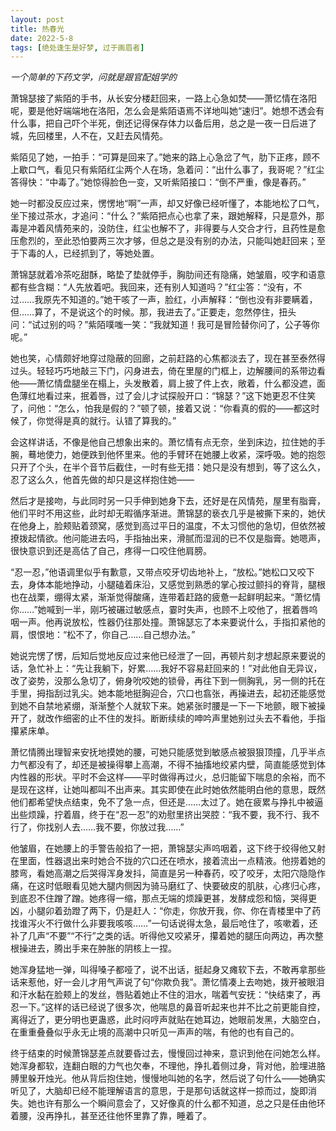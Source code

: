 ```yaml
---
layout: post
title: 热春光
date: 2022-5-8
tags: [绝处逢生是好梦, 过于画眉者]
---
```


*一个简单的下药文学，问就是跟官配姐学的*

萧锦瑟接了紫陌的手书，从长安分楼赶回来，一路上心急如焚——萧忆情在洛阳呢，要是他好端端地在洛阳，怎么会是紫陌语焉不详地叫她“速归”。她想不透会有什么事，把自己吓个半死，倒还记得保存体力以备后用，总之是一夜一日后进了城，先回楼里，人不在，又赶去风情苑。

紫陌见了她，一拍手：“可算是回来了。”她来的路上心急岔了气，肋下正疼，顾不上歇口气，看见只有紫陌红尘两个人在场，急着问：“出什么事了，我哥呢？”红尘答得快：“中毒了。”她惊得脸色一变，又听紫陌接口：“倒不严重，像是春药。”

她一时都没反应过来，愣愣地“啊”一声，却又好像已经听懂了，本能地松了口气，坐下接过茶水，才追问：“什么？”紫陌把点心也拿了来，跟她解释，只是意外，那毒是冲着风情苑来的，没防住，红尘也解不了，非得要与人交合才行，且药性是愈压愈烈的，至此恐怕要两三次才够，但总之是没有别的办法，只能叫她赶回来；至于下毒的人，已经抓到了，等她处置。

萧锦瑟就着冷茶吃甜酥，略垫了垫就停手，胸肋间还有隐痛，她皱眉，咬字和语意都有些含糊：“人先放着吧。我回来，还有别人知道吗？”红尘答：“没有，不过……我原先不知道的。”她干咳了一声，脸红，小声解释：“倒也没有非要瞒着，但……算了，不是说这个的时候。那，我进去了。”正要走，忽然停住，扭头问：“试过别的吗？”紫陌噗嗤一笑：“我就知道！我可是冒险替你问了，公子等你呢。”

她也笑，心情颇好地穿过隐蔽的回廊，之前赶路的心焦都淡去了，现在甚至泰然得过头。轻轻巧巧地敲三下门，闪身进去，倚在里屋的门框上，边解腰间的系带边看他——萧忆情盘腿坐在榻上，头发散着，肩上披了件上衣，敞着，什么都没遮，面色薄红地看过来，抿着唇，过了会儿才试探般开口：“锦瑟？”这下她更忍不住笑了，问他：“怎么，怕我是假的？”顿了顿，接着又说：“你看真的假的——都这时候了，你觉得是真的就行。认错了算我的。”

会这样讲话，不像是他自己想象出来的。萧忆情有点无奈，坐到床边，拉住她的手腕，蓦地使力，她便跌到他怀里来。他的手臂环在她腰上收紧，深呼吸。她的抱怨只开了个头，在半个音节后截住，一时有些无措：她只是没有想到，等了这么久，忍了这么久，他首先做的却只是这样抱住她——

然后才是接吻，与此同时另一只手伸到她身下去，还好是在风情苑，屋里有脂膏，他们平时不用这些，此时却无暇循序渐进。萧锦瑟的亵衣几乎是被撕下来的，她伏在他身上，脸颊贴着颈窝，感觉到高过平日的温度，不太习惯他的急切，但依然被撩拨起情欲。他问能进去吗，手指抽出来，滑腻而湿润的已不仅是脂膏。她嗯声，很快意识到还是高估了自己，疼得一口咬住他肩膀。

“忍一忍，”他语调里似乎有歉意，又带点咬牙切齿地补上，“放松。”她松口又咬下去，身体本能地挣动，小腿磕着床沿，又感觉到熟悉的掌心按过颤抖的脊背，腿根也在战栗，绷得太紧，渐渐觉得酸痛，连带着赶路的疲惫一起鲜明起来。“萧忆情你……”她喊到一半，刚巧被碾过敏感点，霎时失声，也顾不上咬他了，抿着唇呜咽一声。他再说放松，性器仍往那处撞。萧锦瑟忘了本来要说什么，手指扣紧他的肩，恨恨地：“松不了，你自己……自己想办法。”

她说完愣了愣，后知后觉地反应过来他已经泄了一回，再顿片刻才想起原来要说的话，急忙补上：“先让我躺下，好累……我好不容易赶回来的！”对此他自无异议，改了姿势，没那么急切了，俯身吮咬她的锁骨，再往下到一侧胸乳，另一侧的托在手里，拇指刮过乳尖。她本能地挺胸迎合，穴口也翕张，再操进去，起初还能感觉到她不自禁地紧绷，渐渐整个人就软下来。她紧张时腰是一下一下地颤，眼下被操开了，就改作细密的止不住的发抖。断断续续的呻吟声里她别过头去不看他，手指攥紧床单。

萧忆情腾出理智来安抚地摸她的腰，可她只能感觉到敏感点被狠狠顶撞，几乎半点力气都没有了，却还是被操得攀上高潮，不得不抽搐地绞紧内壁，简直能感觉到体内性器的形状。平时不会这样——平时做得再过火，总归能留下喘息的余裕，而不是现在这样，让她叫都叫不出声来。其实即使在此时她依然能明白他的意思，既然他们都希望快点结束，免不了急一点，但还是……太过了。她在疲累与挣扎中被逼出些烦躁，拧着眉，终于在“忍一忍”的劝慰里挤出哭腔：“我不要，我不行、我不行了，你找别人去……我不要，你放过我……”

他皱眉，在她腰上的手警告般掐了一把，萧锦瑟尖声呜咽着，这下终于绞得他又射在里面，性器退出来时她合不拢的穴口还在喷水，接着流出一点精液。他捞着她的膝弯，看她高潮之后哭得浑身发抖，简直是另一种春药，咬了咬牙，太阳穴隐隐作痛，在这时低眼看见她大腿内侧因为骑马磨红了、快要破皮的肌肤，心疼归心疼，到底忍不住蹭了蹭。她疼得一缩，那点无端的烦躁更甚，发酵成怨和恼，哭得更凶，小腿卯着劲蹬了两下，仍是赶人：“你走，你放开我，你、你在青楼里中了药找谁泻火不行做什么非要我咳咳……”一句话说得太急，最后呛住了，咳嗽着，还补了几声“不要”“不行”之类的话。听得他又咬紧牙，攥着她的腿压向两边，再次整根操进去，腾出手来在肿胀的阴核上一捏。

她浑身猛地一弹，叫得嗓子都哑了，说不出话，挺起身又瘫软下去，不敢再拿那些话来惹他，好一会儿才用气声说了句“你欺负我”。萧忆情凑上去吻她，拨开被眼泪和汗水黏在脸颊上的发丝，唇贴着她止不住的泪水，喘着气安抚：“快结束了，再忍一下。”这样的话已经说了很多次，他喘息的鼻音听起来也并不比之前更能自控，离得近了，更分明也更蛊惑，此时闷哼声就贴在她耳边，她眼前发黑，大脑空白，在重重叠叠似乎永无止境的高潮中只听见一声声的喘，有他的也有自己的。

终于结束的时候萧锦瑟差点就要昏过去，慢慢回过神来，意识到他在问她怎么样。她浑身都软，连翻白眼的力气也欠奉，不理他，挣扎着侧过身，背对他，脸埋进胳膊里躲开烛光。他从背后抱住她，慢慢地叫她的名字，然后说了句什么——她确实听见了，大脑却已经不能理解语言的意思，于是那句话就这样一掠而过，旋即消失。她也许有那么一个瞬间意会了，又好像真的什么都不知道，总之只是任由他环着腰，没再挣扎，甚至还往他怀里靠了靠，睡着了。

